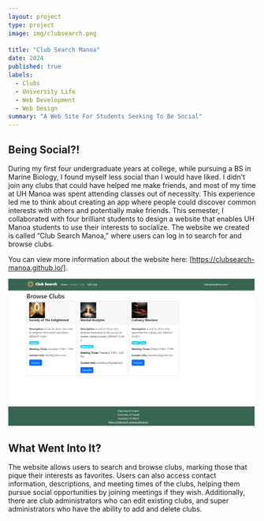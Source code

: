```yaml
---
layout: project
type: project
image: img/clubsearch.png

title: "Club Search Manoa"
date: 2024
published: true
labels:
  - Clubs
  - University Life
  - Web Development
  - Web Design
summary: "A Web Site For Students Seeking To Be Social"
---
```



## Being Social?!
During my first four undergraduate years at college, while pursuing a BS in Marine Biology, I found myself less social than I would have liked. I didn't join any clubs that could have helped me make friends, and most of my time at UH Manoa was spent attending classes out of necessity. This experience led me to think about creating an app where people could discover common interests with others and potentially make friends. This semester, I collaborated with four brilliant students to design a website that enables UH Manoa students to use their interests to socialize. The website we created is called “Club Search Manoa,” where users can log in to search for and browse clubs.

You can view more information about the website here: [https://clubsearch-manoa.github.io/].

<div class="text-center p-4">
  <img width="500px" src="/img/browseclub.png" class="img-thumbnail" >
</div>

## What Went Into It?
The website allows users to search and browse clubs, marking those that pique their interests as favorites. Users can also access contact information, descriptions, and meeting times of the clubs, helping them pursue social opportunities by joining meetings if they wish. Additionally, there are club administrators who can edit existing clubs, and super administrators who have the ability to add and delete clubs.
